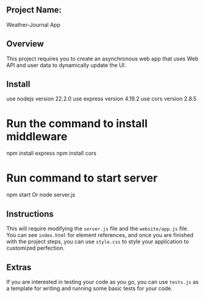 ## Project Name:
Weather-Journal App

## Overview
This project requires you to create an asynchronous web app that uses Web API and user data to dynamically update the UI. 
## Install
use nodejs version 22.2.0
use express version 4.19.2
use cors version 2.8.5
# Run the command to install middleware
npm install express
npm install cors
# Run command to start server
npm start
Or
node server.js

## Instructions
This will require modifying the `server.js` file and the `website/app.js` file. You can see `index.html` for element references, and once you are finished with the project steps, you can use `style.css` to style your application to customized perfection.

## Extras
If you are interested in testing your code as you go, you can use `tests.js` as a template for writing and running some basic tests for your code.
